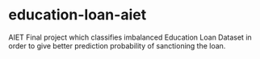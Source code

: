 # education-loan-aiet
AIET Final project which classifies imbalanced Education Loan Dataset in order to give better prediction probability of sanctioning the loan.
